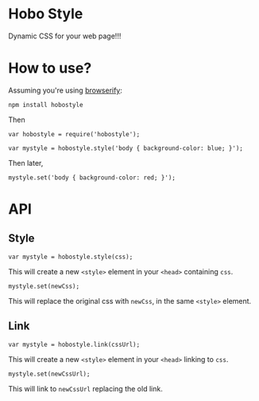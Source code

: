# Hobo Style

Dynamic CSS for your web page!!!

# How to use?

Assuming you're using [browserify](https://github.com/substack/node-browserify):

    npm install hobostyle

Then

    var hobostyle = require('hobostyle');

    var mystyle = hobostyle.style('body { background-color: blue; }');

Then later,

    mystyle.set('body { background-color: red; }');

# API

## Style

    var mystyle = hobostyle.style(css);

This will create a new `<style>` element in your `<head>` containing `css`.

    mystyle.set(newCss);

This will replace the original css with `newCss`, in the same `<style>` element.

## Link

    var mystyle = hobostyle.link(cssUrl);

This will create a new `<style>` element in your `<head>` linking to `css`.

    mystyle.set(newCssUrl);

This will link to `newCssUrl` replacing the old link.
